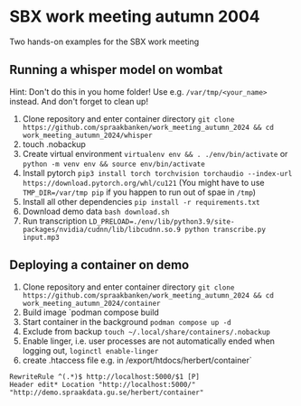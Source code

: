 # SBX work meeting autumn 2004

Two hands-on examples for the SBX work meeting

## Running a whisper model on wombat
Hint: Don't do this in you home folder! Use e.g. `/var/tmp/<your_name>` instead. And don't forget to clean up!

1. Clone repository and enter container directory `git clone https://github.com/spraakbanken/work_meeting_autumn_2024 && cd work_meeting_autumn_2024/whisper`
2. touch .nobackup
3. Create virtual environment `virtualenv env && . ./env/bin/activate` or `python -m venv env && source env/bin/activate`
4. Install pytorch `pip3 install torch torchvision torchaudio --index-url https://download.pytorch.org/whl/cu121` (You might have to use `TMP_DIR=/var/tmp pip` if you happen to run out of spae in `/tmp`) 
5. Install all other dependencies `pip install -r requirements.txt`
6. Download demo data `bash download.sh`
7. Run transcription `LD_PRELOAD=./env/lib/python3.9/site-packages/nvidia/cudnn/lib/libcudnn.so.9 python transcribe.py input.mp3`
   
## Deploying a container on demo

1. Clone repository and enter container directory `git clone https://github.com/spraakbanken/work_meeting_autumn_2024 && cd work_meeting_autumn_2024/container`
3. Build image `podman compose build
4. Start container in the background `podman compose up -d`
5. Exclude from backup `touch ~/.local/share/containers/.nobackup`
6. Enable linger, i.e. user processes are not automatically ended when logging out, `loginctl enable-linger`
7. create .htaccess file e.g. in /export/htdocs/herbert/container`
```
RewriteRule ^(.*)$ http://localhost:5000/$1 [P]
Header edit* Location "http://localhost:5000/" "http://demo.spraakdata.gu.se/herbert/container"
```
